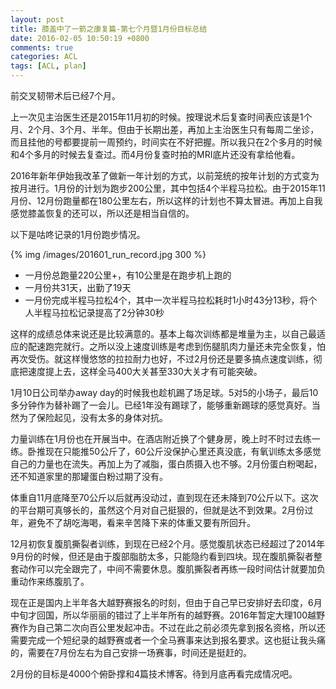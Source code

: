 ```yaml
---
layout: post
title: 膝盖中了一箭之康复篇-第七个月暨1月份目标总结
date: 2016-02-05 10:50:19 +0800
comments: true
categories: ACL
tags: [ACL, plan] 
---
```


前交叉韧带术后已经7个月。

<!-- more -->

上一次见主治医生还是2015年11月初的时候。按理说术后复查时间表应该是1个月、2个月、3个月、半年。但由于长期出差，再加上主治医生只有每周二坐诊，而且挂他的号都要提前一周预约，时间实在不好把握。所以我只在2个多月的时候和4个多月的时候去复查过。而4月份复查时拍的MRI底片还没有拿给他看。

2016年新年伊始我改革了做新一年计划的方式，以前笼统的按年计划的方式变为按月进行。1月份的计划为跑步200公里，其中包括4个半程马拉松。由于2015年11月份、12月份跑量都在180公里左右，所以这样的计划也不算太冒进。再加上自我感觉膝盖恢复的还可以，所以还是相当自信的。

以下是咕咚记录的1月份跑步情况。

{% img /images/201601_run_record.jpg 300 %}

* 一月份总跑量220公里+，有10公里是在跑步机上跑的
* 一月份共31天，出勤了19天
* 一月份完成半程马拉松4个，其中一次半程马拉松耗时1小时43分13秒，将个人半程马拉松记录提高了2分钟30秒

这样的成绩总体来说还是比较满意的。基本上每次训练都是堆量为主，以自己最适应的配速跑完就行。之所以没上速度训练是考虑到伤腿肌肉力量还未完全恢复，怕再次受伤。就这样慢悠悠的拉拉耐力也好，不过2月份还是要多搞点速度训练，彻底把速度提上去，这样全马400大关甚至330大关才有可能突破。

1月10日公司举办away day的时候我也趁机踢了场足球。5对5的小场子，最后10多分钟作为替补踢了一会儿。已经1年没有踢球了，能够重新踢球的感觉真好。当然为了保险起见，没有太多的身体对抗。

力量训练在1月份也在开展当中。在酒店附近换了个健身房，晚上时不时过去练一练。卧推现在只能推50公斤了，60公斤没保护心里还真没底，有氧训练太多感觉自己的力量也在流失。再加上为了减脂，蛋白质摄入也不够。2月份蛋白粉喝起，还不知道家里的那罐蛋白粉过期了没有。

体重自11月底降至70公斤以后就再没动过，直到现在还未降到70公斤以下。这次的平台期可真够长的，虽然这个月对自己挺狠的，但就是达不到效果。2月份过年，避免不了胡吃海喝，看来辛苦降下来的体重又要有所回升。

12月初恢复腹肌撕裂者训练，到现在已经2个月。感觉腹肌状态已经超过了2014年9月份的时候，但还是由于腹部脂肪太多，只能隐约看到四块。现在腹肌撕裂者整套动作可以完全跟完了，中间不需要休息。腹肌撕裂者再练一段时间估计就要加负重动作来练腹肌了。

现在正是国内上半年各大越野赛报名的时刻，但由于自己早已安排好去印度，6月中旬才回国，所以华丽丽的错过了上半年所有的越野赛。2016年暂定大理100越野赛作为自己第二次向百公里发起冲击。不过在此之前必须先拿到报名资格，所以还需要完成一个短纪录的越野赛或者一个全马赛事来达到报名要求。这也挺让我头痛的，需要在7月份左右为自己安排一场赛事，时间还是挺赶的。

2月份的目标是4000个俯卧撑和4篇技术博客。待到月底再看完成情况吧。



